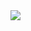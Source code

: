 <img src= https://pixabay.com/ko/photos/%EA%B3%A0%EC%96%91%EC%9D%B4-%EC%A0%8A%EC%9D%80-%EB%8F%99%EB%AC%BC-%EC%A3%BC%EB%B0%A9-2083492/>
